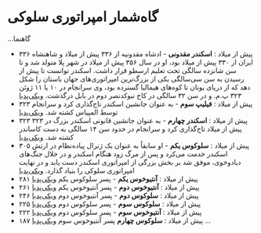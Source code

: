 # گاه‌شمار امپراتوری سلوکی

...گاهنما
- ۳۳۶ پیش از میلاد
  : **اسکندر مقدونی** - ادشاه مقدونیه از ۳۳۶ پیش از میلاد و شاهنشاه ایران از ۳۳۰ پیش از میلاد بود، او در سال ۳۵۶ پیش از میلاد در شهر پلا متولد شد و تا سن شانزده سالگی تحت تعلیم ارسطو قرار داشت. اسکندر توانست تا پیش از رسیدن به سن سی‌سالگی یکی از بزرگ‌ترین امپراتوری‌های جهان باستان را شکل دهد که از دریای یونان تا کوه‌های هیمالیا گسترده بود، وی سرانجام در ۱۰ یا ۱۱ ژوئن ۳۲۳ پ.م. و در سن ۳۲ سالگی در کاخ نبوکدنصر دوم در بابل درگذشت. [ویکی‌پدیا](https://fa.wikipedia.org/wiki/%D8%A7%D8%B3%DA%A9%D9%86%D8%AF%D8%B1_%D9%85%D9%82%D8%AF%D9%88%D9%86%DB%8C)
- ۳۲۳ پیش از میلاد
  : **فیلیپ سوم** - به عنوان جانشین اسکندر تاج‌گذاری کرد و سرانجام توسط المپیاس کشته شد. [ویکی‌پدیا](https://fa.wikipedia.org/wiki/%D9%81%DB%8C%D9%84%DB%8C%D9%BE_%D8%B3%D9%88%D9%85_%D9%85%D9%82%D8%AF%D9%88%D9%86%DB%8C%D9%87)
- ۳۲۳ پیش از میلاد
  : **اسکندر چهارم** - به عنوان جانشین قانونی اسکندر بزرگ در ۳۲۳ پیش از میلاد تاج‌گذاری کرد و سرانجام در حدود سن ۱۴ سالگی به دست کاساندر کشته شد. [ویکی‌پدیا](https://fa.wikipedia.org/wiki/%D8%A7%D8%B3%DA%A9%D9%86%D8%AF%D8%B1_%DA%86%D9%87%D8%A7%D8%B1%D9%85)
- ۳۰۵ پیش از میلاد
  : **سلوکوس یکم** - او سابقاً به عنوان یک ژنرال پیاده‌نظام در ارتش اسکندر خدمت می‌کرد و پس از مرگ زود هنگام اسکندر و در خلال جنگ‌های دیادوخوی، موفق شد بر بخش بزرگی از امپراتوری اسکندر دست یابد و در نهایت امپراتوری سلوکی را بنیاد گذارد. [ویکی‌پدیا](https://fa.wikipedia.org/wiki/%D8%B3%D9%84%D9%88%DA%A9%D9%88%D8%B3_%DB%8C%DA%A9%D9%85)
- ۲۸۱ پیش از میلاد
  : **آنتیوخوس یکم** - پسر سلوکوس یکم [ویکی‌پدیا](https://fa.wikipedia.org/wiki/%D8%A2%D9%86%D8%AA%DB%8C%D9%88%D8%AE%D9%88%D8%B3_%DB%8C%DA%A9%D9%85)
- ۲۶۱ پیش از میلاد
  : **آنتیوخوس دوم** - پسر آنتیوخوس یکم [ویکی‌پدیا](https://fa.wikipedia.org/wiki/%D8%A2%D9%86%D8%AA%DB%8C%D9%88%D8%AE%D9%88%D8%B3_%D8%AF%D9%88%D9%85)
- ۲۴۶ پیش از میلاد
  : **سلوکوس دوم** - پسر آنتیوخوس دوم [ویکی‌پدیا](https://fa.wikipedia.org/wiki/%D8%B3%D9%84%D9%88%DA%A9%D9%88%D8%B3_%D8%AF%D9%88%D9%85)
- ۲۲۵ پیش از میلاد
  : **سلوکوس سوم** - پسر سلوکوس دوم [ویکی‌پدیا](https://fa.wikipedia.org/wiki/%D8%B3%D9%84%D9%88%DA%A9%D9%88%D8%B3_%D8%B3%D9%88%D9%85)
- ۲۲۲ پیش از میلاد
  : **آنتیوخوس سوم** - پسر سلوکوس دوم [ویکی‌پدیا](https://fa.wikipedia.org/wiki/%D8%A2%D9%86%D8%AA%DB%8C%D9%88%D8%AE%D9%88%D8%B3_%D8%B3%D9%88%D9%85)
- ۱۸۷ پیش از میلاد
  : **سلوکوس چهارم** پسر آنتیوخوس سوم [ویکی‌پدیا](https://fa.wikipedia.org/wiki/%D8%B3%D9%84%D9%88%DA%A9%D9%88%D8%B3_%DA%86%D9%87%D8%A7%D8%B1%D9%85)
...